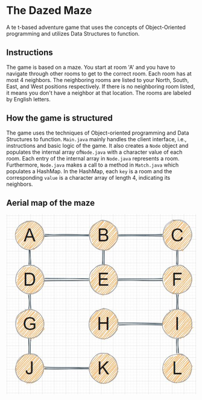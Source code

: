 # The Dazed Maze

A te t-based adventure game that uses the concepts of Object-Oriented programming and utilizes Data Structures to function. 

## Instructions

The game is based on a maze. You start at room 'A' and you have to navigate through other rooms to get to the correct room. Each room has at most 4 neighbors. The neighboring rooms are listed to your North, South, East, and West positions respectively. If there is no neighboring room listed, it means you don't have a neighbor at that location. The rooms are labeled by English letters.

## How the game is structured

The game uses the techniques of Object-oriented programming and Data Structures to function. ```Main.java``` mainly handles the client interface, i.e., instructions and basic logic of the game. It also creates a ```Node``` object and populates the internal array of```Node.java``` with a character value of each room. Each entry of the internal array in ```Node.java``` represents a room. Furthermore, ```Node.java``` makes a call to a method in ```Match.java``` which populates a HashMap. In the HashMap, each ```key``` is a room and the corresponding ```value``` is a character array of length 4, indicating its neighbors.

## Aerial map of the maze
![alt te t](/aerial_map.JPG)
